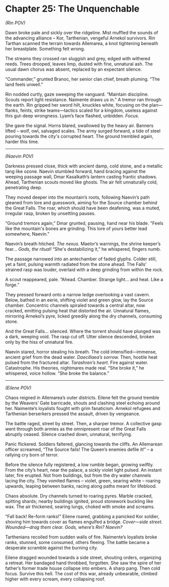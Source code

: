 # Chapter 25: The Unquenchable

*(Rin POV)*

Dawn broke pale and sickly over the ridgeline. Mist muffled the sounds of the advancing alliance – Kor, Tarthenian, vengeful Arnekol survivors. Rin Tarthan scanned the terrain towards Allemarea, a knot tightening beneath her breastplate. Something felt wrong.

The streams they crossed ran sluggish and grey, edged with withered reeds. Trees drooped, leaves limp, dusted with fine, unnatural ash. The usual dawn chorus was absent, replaced by an expectant silence.

“Commander,” grunted Branoc, her senior clan chief, breath pluming. “The land feels unwell.”

Rin nodded curtly, gaze sweeping the vanguard. “Maintain discipline. Scouts report light resistance. Naimente draws us in.” A tremor ran through the earth. Rin gripped her sword hilt, knuckles white, focusing on the plan—flanks, feints, strike teams—tactics scaled for a kingdom, useless against this gut-deep wrongness. Lyam’s face flashed, unbidden. *Focus.*

She gave the signal. Horns blared, swallowed by the heavy air. Banners lifted – wolf, owl, salvaged scales. The army surged forward, a tide of steel pouring towards the city's corrupted heart. The ground trembled again, harder this time.

***

*(Naevin POV)*

Darkness pressed close, thick with ancient damp, cold stone, and a metallic tang like ozone. Naevin stumbled forward, hand bracing against the weeping passage wall, Dmar Kasalkath’s lantern casting frantic shadows. Ahead, Tarthenian scouts moved like ghosts. The air felt unnaturally cold, penetrating deep.

They moved deeper into the mountain’s roots, following Naevin’s path gleaned from lore and guesswork, aiming for the Source chamber behind the Great Falls. The roar, which should have been deafening, was a muted, irregular rasp, broken by unsettling pauses.

“Ground tremors again,” Dmar grunted, pausing, hand near his blade. "Feels like the mountain's bones are grinding. This lore of yours better lead somewhere, Naevin."

Naevin’s breath hitched. *The nexus.* Maelor’s warnings, the shrine keeper’s fear... *Gods, the ritual!* “She's destabilizing it,” he whispered, fingers numb.

The passage narrowed into an antechamber of faded glyphs. Colder still, yet a faint, pulsing warmth radiated from the stone ahead. The Falls’ strained rasp was louder, overlaid with a deep grinding from within the rock.

A scout reappeared, pale. “Ahead. Chamber. Strange light… and heat. Like a forge.”

They pressed forward onto a narrow ledge overlooking a vast cavern. Below, bathed in an eerie, shifting violet and green glow, lay the Source chamber. Concentric channels spiraled towards a central altar, now cracked, emitting pulsing heat that distorted the air. Unnatural flames, mirroring Arnekol’s pyre, licked greedily along the dry channels, consuming stone.

And the Great Falls… silenced. Where the torrent should have plunged was a dark, weeping void. The rasp cut off. Utter silence descended, broken only by the hiss of unnatural fire.

Naevin stared, horror stealing his breath. The cold intensified—immense, ancient grief from the dead water. *Daecillaea’s sorrow.* Then, hostile heat pulsed from the fractured altar. *Tarashren’s heart.* Fire against water. Catastrophe. His theories, nightmares made real. “She broke it,” he whispered, voice hollow. “She broke the balance.”

***

*(Eilene POV)*

Chaos reigned in Allemarea’s outer districts. Eilene felt the ground tremble by the Weavers’ Gate barricade, shouts and clashing steel echoing around her. Naimente’s loyalists fought with grim fanaticism. Arnekol refugees and Tarthenian berserkers pressed the assault, driven by vengeance.

The battle raged, street by street. Then, a sharper tremor. A collective gasp went through both armies as the omnipresent roar of the Great Falls abruptly ceased. Silence crashed down, unnatural, terrifying.

Panic flickered. Soldiers faltered, glancing towards the cliffs. An Allemarean officer screamed, “The Source fails! The Queen’s enemies defile it!” – a rallying cry born of terror.

Before the silence fully registered, a low rumble began, growing swiftly. From the city’s heart, near the palace, a sickly violet light pulsed. An instant later, fire erupted. Not from buildings, but from the dry water channels lacing the city. They vomited flames – violet, green, searing white – roaring upwards, leaping between banks, racing along paths meant for lifeblood.

Chaos absolute. Dry channels turned to roaring pyres. Marble cracked, spitting shards; nearby buildings ignited, proud stonework buckling like wax. The air thickened, searing lungs, choked with smoke and screams.

“Fall back! Re-form ranks!” Eilene roared, grabbing a panicked Kor soldier, shoving him towards cover as flames engulfed a bridge. *Cover—side street. Wounded—drag them clear. Gods, where’s Rin? Naevin?*

Tarthenians recoiled from sudden walls of fire. Naimente’s loyalists broke ranks, stunned, some consumed, others fleeing. The battle became a desperate scramble against the burning city.

Eilene dragged wounded towards a side street, shouting orders, organizing a retreat. Her bandaged hand throbbed, forgotten. She saw the spire of her father’s former trade house collapse into embers. A sharp pang. Then cold focus. Survive this hell. The cost of this war, already unbearable, climbed higher with every scream, every collapsing roof.